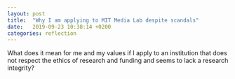 ```yaml
---
layout: post
title:  "Why I am applying to MIT Media Lab despite scandals"
date:   2019-09-23 10:38:14 +0200
categories: reflection
---
```


What does it mean for me and my values if I apply to an institution that does not respect the ethics of research and funding and seems to lack a research integrity?
